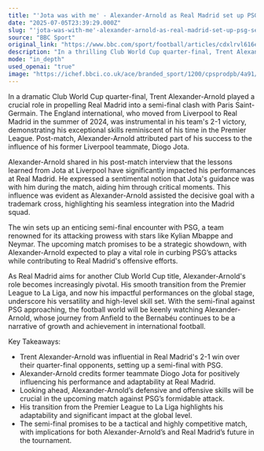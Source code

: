 ```yaml
---
title: "'Jota was with me' - Alexander-Arnold as Real Madrid set up PSG semi-final"
date: "2025-07-05T23:39:29.000Z"
slug: "'jota-was-with-me'-alexander-arnold-as-real-madrid-set-up-psg-semi-final"
source: "BBC Sport"
original_link: "https://www.bbc.com/sport/football/articles/cdxlrvl616eo"
description: "In a thrilling Club World Cup quarter-final, Trent Alexander-Arnold proved instrumental in Real Madrid's 2-1 victory, securing a semi-final spot against Paris Saint-Germain. The England international, who transferred from Liverpool in 2024, showcased his Premier League-caliber skills, assisting the decisive goal. Alexander-Arnold credited his former Liverpool teammate, Diogo Jota, for influencing his successful adaptation and performance at Real Madrid. His strategic play and cross-field prowess will be essential in the upcoming match against PSG, a team known for its formidable attackers like Kylian Mbappe and Neymar. This semi-final clash is anticipated to be a tactical battle, highlighting Alexander-Arnold’s key role in Real Madrid’s quest for another Club World Cup title."
mode: "in_depth"
used_openai: "true"
image: "https://ichef.bbci.co.uk/ace/branded_sport/1200/cpsprodpb/4a91/live/8b669940-59f2-11f0-818f-3b02cf735869.jpg"
---
```


In a dramatic Club World Cup quarter-final, Trent Alexander-Arnold played a crucial role in propelling Real Madrid into a semi-final clash with Paris Saint-Germain. The England international, who moved from Liverpool to Real Madrid in the summer of 2024, was instrumental in his team's 2-1 victory, demonstrating his exceptional skills reminiscent of his time in the Premier League. Post-match, Alexander-Arnold attributed part of his success to the influence of his former Liverpool teammate, Diogo Jota.

Alexander-Arnold shared in his post-match interview that the lessons learned from Jota at Liverpool have significantly impacted his performances at Real Madrid. He expressed a sentimental notion that Jota's guidance was with him during the match, aiding him through critical moments. This influence was evident as Alexander-Arnold assisted the decisive goal with a trademark cross, highlighting his seamless integration into the Madrid squad.

The win sets up an enticing semi-final encounter with PSG, a team renowned for its attacking prowess with stars like Kylian Mbappe and Neymar. The upcoming match promises to be a strategic showdown, with Alexander-Arnold expected to play a vital role in curbing PSG’s attacks while contributing to Real Madrid's offensive efforts.

As Real Madrid aims for another Club World Cup title, Alexander-Arnold's role becomes increasingly pivotal. His smooth transition from the Premier League to La Liga, and now his impactful performances on the global stage, underscore his versatility and high-level skill set. With the semi-final against PSG approaching, the football world will be keenly watching Alexander-Arnold, whose journey from Anfield to the Bernabéu continues to be a narrative of growth and achievement in international football.

Key Takeaways:
- Trent Alexander-Arnold was influential in Real Madrid's 2-1 win over their quarter-final opponents, setting up a semi-final with PSG.
- Alexander-Arnold credits former teammate Diogo Jota for positively influencing his performance and adaptability at Real Madrid.
- Looking ahead, Alexander-Arnold’s defensive and offensive skills will be crucial in the upcoming match against PSG’s formidable attack.
- His transition from the Premier League to La Liga highlights his adaptability and significant impact at the global level.
- The semi-final promises to be a tactical and highly competitive match, with implications for both Alexander-Arnold’s and Real Madrid’s future in the tournament.